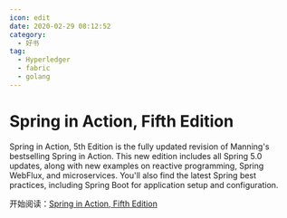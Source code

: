 ```yaml
---
icon: edit
date: 2020-02-29 08:12:52
category:
  - 好书
tag:
  - Hyperledger
  - fabric
  - golang
---
```


# Spring in Action, Fifth Edition

Spring in Action, 5th Edition is the fully updated revision of Manning's bestselling Spring in Action. This new edition includes all Spring 5.0 updates, along with new examples on reactive programming, Spring WebFlux, and microservices. You'll also find the latest Spring best practices, including Spring Boot for application setup and configuration.

开始阅读：[Spring in Action, Fifth Edition](https://www.manning.com/books/spring-in-action-fifth-edition "Spring in Action, Fifth Edition")